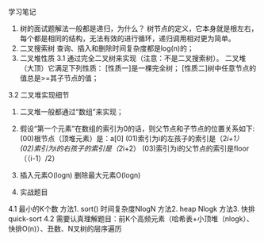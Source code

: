 学习笔记
1. 树的面试题解法一般都是递归，为什么？
树节点的定义，它本身就是根左右，每个都是相同的结构，无法有效的进行循环，递归调用相对更为简单。
2. 二叉搜索树
查询、插入和删除时间复杂度都是log(n)的；
3. 二叉堆性质
3.1 通过完全二叉树来实现（注意：不是二叉搜索树）。
    二叉堆（大顶）它满足下列性质：
    [性质一]是一棵完全树；
    [性质二]树中任意节点的值总是>=其子节点的值；

3.2 二叉堆实现细节
  1. 二叉堆一般都通过“数组”来实现；
  2. 假设“第一个元素”在数组的索引为0的话，则父节点和子节点的位置关系如下:
     (00)根节点（顶堆元素）是：a[0]
     (01)索引为i的左孩子的索引是（2*i+1）
     (02)索引为i的右孩子的索引是（2*i+2）
     (03)索引为i的父节点的索引是floor（（i-1）/2）
  3. 插入元素O(logn)
     删除最大元素O(logn)

4. 实战题目

4.1 最小的K个数
方法1. sort()  时间复杂度NlogN
方法2. heap              Nlogk
方法3. 快排 quick-sort
4.2 需要认真理解题目：前K个高频元素（哈希表+小顶堆（nlogk）、快排O(n)）、丑数、N叉树的层序遍历
